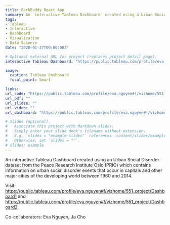 ```yaml
---
title: BarkBuddy React App
summary: An `interactive Tableau Dashboard` created using a Urban Social Disorder dataset from the Peace Research Institute Oslo. 
tags:
- Tableau
- Interactive
- Dashboard
- Visualization
- Data Science
date: "2020-01-27T00:00:00Z"

# Optional external URL for project (replaces project detail page).
interactive Tableau Dashboard: "https://public.tableau.com/profile/eva.nguyen#!/vizhome/551_project/Dashboard1"

image:
  caption: Tableau dashboard
  focal_point: Smart

links:
url_code: "https://public.tableau.com/profile/eva.nguyen#!/vizhome/551_project/Dashboard1"
url_pdf: ""
url_slides: ""
url_video: ""
url_dashboard: "https://public.tableau.com/profile/eva.nguyen#!/vizhome/551_project/Dashboard1"

# Slides (optional).
#   Associate this project with Markdown slides.
#   Simply enter your slide deck's filename without extension.
#   E.g. `slides = "example-slides"` references `content/slides/example-slides.md`.
#   Otherwise, set `slides = ""`.
# slides: example
---
```


An interactive Tableau Dashboard created using an Urban Social Disorder dataset from the Peace Research Institute Oslo (PRIO) which contains information on urban social disorder events that occur in capitals and other major cities of the developing world between 1960 and 2014.

Visit: https://public.tableau.com/profile/eva.nguyen#!/vizhome/551_project/Dashboard1 and https://public.tableau.com/profile/eva.nguyen#!/vizhome/551_project/Dashboard2<br/>

Co-collaborators: Eva Nguyen, Ja Cho


